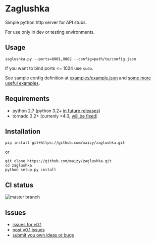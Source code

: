 # Zaglushka

Simple python http server for API stubs.

For use only in dev or testing environments.

## Usage

`zaglushka.py --ports=8001,8002 --config=path/to/config.json`

If you want to bind ports <= 1024 use `sudo`.

See sample config definition at [examples/example.json](examples/example.json) and
[some more useful examples](examples/).

## Requirements

* python 2.7 (python 3.2+ [in future releases](https://github.com/maizy/zaglushka/issues/17))
* tornado 3.2+ (currenly <4.0, [will be fixed](https://github.com/maizy/zaglushka/issues/16))

## Installation

`pip install git+https://github.com/maizy/zaglushka.git`

or

```
git clone https://github.com/maizy/zaglushka.git
cd zaglushka
python setup.py install
```

## CI status

![master branch](https://travis-ci.org/maizy/zaglushka.svg?branch=master)


## Issues

* [issues for v0.1](https://github.com/maizy/zaglushka/issues?q=is%3Aopen+is%3Aissue+milestone%3A0.1)
* [post v0.1 issues](https://github.com/maizy/zaglushka/issues?q=is%3Aopen+is%3Aissue+no%3Amilestone)
* [submit you own ideas or bugs](https://github.com/maizy/zaglushka/issues/new)
